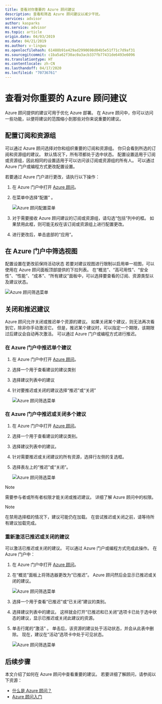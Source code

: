 ```yaml
---
title: 查看对你重要的 Azure 顾问建议
description: 查看和筛选 Azure 顾问建议以减少干扰。
services: advisor
author: kasparks
ms.service: advisor
ms.topic: article
origin.date: 04/03/2019
ms.date: 04/21/2019
ms.author: v-lingwu
ms.openlocfilehash: 61488b91e429ad2990698d04b5e51f71c7d9af31
ms.sourcegitcommit: c1ba5a62f30ac0a3acb337fb77431de6493e6096
ms.translationtype: HT
ms.contentlocale: zh-CN
ms.lasthandoff: 04/17/2020
ms.locfileid: "70736761"
---
```

# <a name="view-azure-advisor-recommendations-that-matter-to-you"></a>查看对你重要的 Azure 顾问建议

Azure 顾问提供的建议可用于优化 Azure 部署。 在 Azure 顾问中，你可以访问一些功能，以便将建议的范围缩小到那些对你来说重要的建议。

## <a name="configure-subscriptions-and-resource-groups"></a>配置订阅和资源组

可以通过 Azure 顾问选择对你和组织重要的订阅和资源组。 你只会看到所选的订阅和资源组的建议。 默认情况下，所有项都处于选中状态。 配置设置适用于订阅或资源组，因此相同的设置适用于可以访问该订阅或资源组的所有人。 可以通过 Azure 门户或编程方式更改配置设置。

若要通过 Azure 门户进行更改，请执行以下操作：

1. 在 Azure 门户中打开 [Azure 顾问](https://aka.ms/azureadvisordashboard)。

1. 在菜单中选择“配置”  。

   ![Azure 顾问配置菜单](./media/view-recommendations/configuration.png)

1. 对于需要接收 Azure 顾问建议的订阅或资源组，请勾选“包括”列中的框。  如果禁用此框，则可能无权在该订阅或资源组上进行配置更改。

1. 进行更改后，单击底部的“应用”。 

## <a name="filtering-your-view-in-the-azure-portal"></a>在 Azure 门户中筛选视图

配置设置在更改前保持活动状态 若要对建议视图进行限制以启用单一视图，可以使用在 Azure 顾问面板顶部提供的下拉列表。 在“概览”、“高可用性”、“安全性”、“性能”、“成本”、“所有建议”面板中，可以选择要查看的订阅、资源类型以及建议状态。

   ![Azure 顾问筛选菜单](./media/view-recommendations/filtering.png)

## <a name="dismissing-and-postponing-recommendations"></a>关闭和推迟建议

Azure 顾问允许关闭或推迟单个资源的建议。 如果关闭某个建议，则无法再次看到它，除非你手动激活它。 但是，推迟某个建议时，可以指定一个期限，该期限过后建议会自动再次激活。 可以通过 Azure 门户或编程方式进行推迟。

### <a name="postpone-a-single-recommendation-in-the-azure-portal"></a>在 Azure 门户中推迟单个建议 

1. 在 Azure 门户中打开 [Azure 顾问](https://aka.ms/azureadvisordashboard)。
1. 选择一个用于查看建议的建议类别
1. 选择建议列表中的建议
1. 针对要推迟或关闭的建议选择“推迟”或“关闭”

     ![Azure 顾问筛选菜单](./media/view-recommendations/postpone-dismiss.png)

### <a name="postpone-or-dismiss-a-multiple-recommendations-in-the-azure-portal"></a>在 Azure 门户中推迟或关闭多个建议

1. 在 Azure 门户中打开 [Azure 顾问](https://aka.ms/azureadvisordashboard)。
1. 选择一个用于查看建议的建议类别。
1. 选择建议列表中的建议。
1. 针对需要推迟或关闭建议的所有资源，选择行左侧的复选框。
1. 选择表左上的“推迟”或“关闭”。  

     ![Azure 顾问筛选菜单](./media/view-recommendations/postpone-dismiss-multiple.png)

> [!NOTE]
> 需要参与者或所有者权限才能关闭或推迟建议。 详细了解 Azure 顾问中的权限。

> [!NOTE]
> 在禁用选择框的情况下，建议可能仍在加载。 在尝试推迟或关闭之前，请等待所有建议加载完成。

### <a name="reactivate-a-postponed-or-dismissed-recommendation"></a>重新激活已推迟或关闭的建议

可以激活已推迟或关闭的建议。 可以通过 Azure 门户或编程方式完成此操作。 在 Azure 门户中：

1. 在 Azure 门户中打开 [Azure 顾问](https://aka.ms/azureadvisordashboard)。

1. 在“概览”面板上将筛选器更改为“已推迟”。  Azure 顾问然后会显示已推迟或关闭的建议。

    ![Azure 顾问筛选菜单](./media/view-recommendations/activate-postponed.png)

1. 选择一个用于查看“已推迟”或“已关闭”建议的类别。  

1. 选择建议列表中的建议。 这样就会打开“已推迟和已关闭”选项卡已处于选中状态的建议，显示已推迟或关闭此建议的资源。 

1. 单击行尾的“激活”  。 单击后，该资源的建议处于活动状态，并会从此表中删除。 现在，建议在“活动”选项卡中处于可见状态。 
 
     ![Azure 顾问筛选菜单](./media/view-recommendations/activate-postponed-2.png)

## <a name="next-steps"></a>后续步骤

本文介绍了如何在 Azure 顾问中查看重要的建议。 若要详细了解顾问，请参阅以下资源： 

- [什么是 Azure 顾问？](advisor-overview.md)
- [Azure 顾问入门](advisor-get-started.md)



